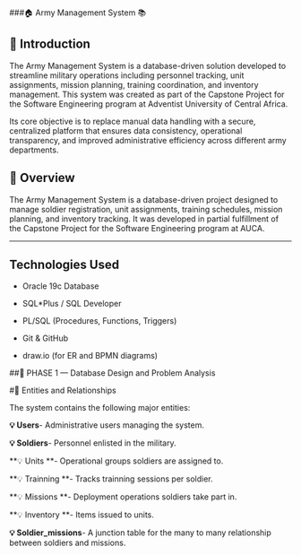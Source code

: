 ###🏠 Army Management System 📚

## 🌟 Introduction

The Army Management System is a database-driven solution developed to streamline military operations including personnel tracking, unit assignments, mission planning, training coordination, and inventory management. This system was created as part of the Capstone Project for the Software Engineering program at Adventist University of Central Africa.

Its core objective is to replace manual data handling with a secure, centralized platform that ensures data consistency, operational transparency, and improved administrative efficiency across different army departments.

## 	📝 Overview

The Army Management System is a database-driven project designed to manage soldier registration, unit assignments, training schedules, mission planning, and inventory tracking. It was developed in partial fulfillment of the Capstone Project for the Software Engineering program at AUCA.

---

## Technologies Used

- Oracle 19c Database

- SQL*Plus / SQL Developer

- PL/SQL (Procedures, Functions, Triggers)

- Git & GitHub

- draw.io (for ER and BPMN diagrams)


##🚀 PHASE 1 — Database Design and Problem Analysis

#📍 Entities and Relationships

The system contains the following major entities:

**💡 Users**- Administrative users managing the system.

**💡 Soldiers**- Personnel enlisted in the military.

**💡 Units **- Operational groups soldiers are assigned to.

**💡 Trainning **- Tracks trainning sessions per soldier.

**💡 Missions **- Deployment operations soldiers take part in.

**💡 Inventory **- Items issued to units.

**💡 Soldier_missions**- A junction table for the many to many relationship between soldiers and missions.


